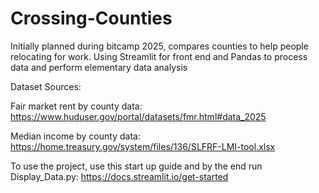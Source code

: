 # Crossing-Counties
Initially planned during bitcamp 2025, compares counties to help people relocating for work.
Using Streamlit for front end and Pandas to process data and perform elementary data analysis


Dataset Sources: 

Fair market rent by county data: https://www.huduser.gov/portal/datasets/fmr.html#data_2025

Median income by county data: https://home.treasury.gov/system/files/136/SLFRF-LMI-tool.xlsx


To use the project, use this start up guide and by the end run Display_Data.py: https://docs.streamlit.io/get-started
